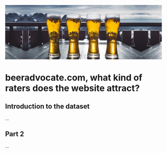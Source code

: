 ![Beer Banner](./assets/img/beer_banner_extended.jpg "beer banner")

# beeradvocate.com, what kind of raters does the website attract?
## Introduction to the dataset
...
## Part 2
...
